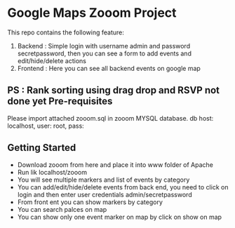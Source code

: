 Google Maps Zooom Project
===================================

This repo contains the following feature:

1. Backend  : Simple login with username admin and password secretpassword, then you can see a form to add events and edit/hide/delete actions
2. Frontend : Here you can see all backend events on google map

PS : Rank sorting using drag drop and RSVP not done yet
Pre-requisites
--------------

Please import attached zooom.sql in zooom MYSQL database.
db host: localhost, user: root, pass:

Getting Started
---------------
- Download zooom from here and place it into www folder of Apache
- Run lik localhost/zooom
- You will see multiple markers and list of events by category
- You can add/edit/hide/delete events from back end, you need to click on login and then enter user credentials admin/secretpassword
- From front ent you can show markers by category
- You can search palces on map
- You can show only one event marker on map by click on show on map
